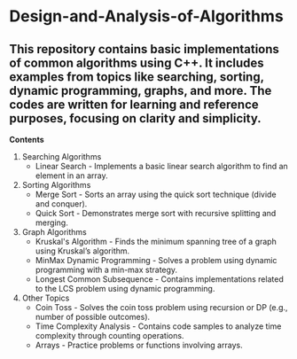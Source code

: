 # Design-and-Analysis-of-Algorithms
<h2>This repository contains basic implementations of common algorithms using C++. It includes examples from topics like searching, sorting, dynamic programming, graphs, and more. The codes are written for learning and reference purposes, focusing on clarity and simplicity. </h2>

<b> Contents </b>
  1. Searching Algorithms
      - Linear Search - Implements a basic linear search algorithm to find an element in an array.
  2. Sorting Algorithms
      - Merge Sort - Sorts an array using the quick sort technique (divide and conquer).
      - Quick Sort - Demonstrates merge sort with recursive splitting and merging.
  3. Graph Algorithms
      - Kruskal's Algorithm - Finds the minimum spanning tree of a graph using Kruskal’s algorithm.
      - MinMax Dynamic Programming - Solves a problem using dynamic programming with a min-max strategy.
      - Longest Common Subsequence - Contains implementations related to the LCS problem using dynamic programming.
  4. Other Topics
      - Coin Toss - Solves the coin toss problem using recursion or DP (e.g., number of possible outcomes).
      - Time Complexity Analysis - Contains code samples to analyze time complexity through counting operations.
      - Arrays - Practice problems or functions involving arrays.
